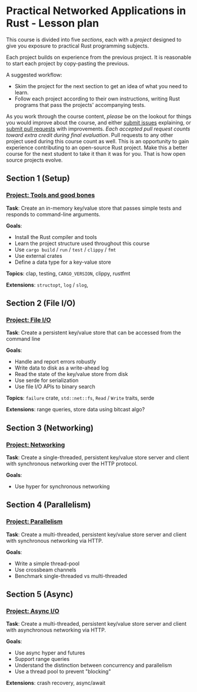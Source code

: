 # Practical Networked Applications in Rust - Lesson plan

This course is divided into five _sections_, each with a _project_ designed to
give you exposure to practical Rust programming subjects.

Each project builds on experience from the previous project. It is reasonable to
start each project by copy-pasting the previous.

A suggested workflow:

- Skim the project for the next section to get an idea of what you need to learn.
- Follow each project according to their own instructions, writing Rust programs
  that pass the projects' accompanying tests.

As you work through the course content, _please_ be on the lookout for things
you would improve about the course, and either [submit issues][si] explaining,
or [submit pull requests][spr] with improvements. _Each accepted pull request
counts toward extra credit during final evaluation_. Pull requests to any other
project used during this course count as well. This is an opportunity to gain
experience contributing to an open-source Rust project. Make this a better
course for the next student to take it than it was for you. That is how open
source projects evolve.

[si]: https://github.com/pingcap/talent-plan/issues/new
[spr]: https://github.com/pingcap/talent-plan/compare

## Section 1 (Setup)


### [Project: Tools and good bones][p-tools]

**Task**: Create an in-memory key/value store that passes simple tests and responds
to command-line arguments.

**Goals**:

- Install the Rust compiler and tools
- Learn the project structure used throughout this course
- Use `cargo build` / `run` / `test` / `clippy` / `fmt`
- Use external crates
- Define a data type for a key-value store

**Topics**: clap, testing, `CARGO_VERSION`, clippy, rustfmt

**Extensions**: `structopt`, `log` / `slog`,

## Section 2 (File I/O)


### [Project: File I/O][p-fs]

**Task**: Create a persistent key/value store that can be accessed from the
command line

**Goals**:

- Handle and report errors robustly
- Write data to disk as a write-ahead log
- Read the state of the key/value store from disk
- Use serde for serialization
- Use file I/O APIs to binary search

**Topics**: `failure` crate, `std::net::fs`, `Read` / `Write` traits,
serde

**Extensions**: range queries, store data using bitcast algo?

## Section 3 (Networking)


### [Project: Networking][p-net]

**Task**: Create a single-threaded, persistent key/value store server and client
with synchronous networking over the HTTP protocol.

**Goals**:

- Use hyper for synchronous networking

## Section 4 (Parallelism)


### [Project: Parallelism][p-par]

**Task**: Create a multi-threaded, persistent key/value store server and client
with synchronous networking via HTTP.

**Goals**:

- Write a simple thread-pool
- Use crossbeam channels
- Benchmark single-threaded vs multi-threaded

## Section 5 (Async)


### [Project: Async I/O][p-async]

**Task**: Create a multi-threaded, persistent key/value store server and client
with asynchronous networking via HTTP.

**Goals**:

- Use async hyper and futures
- Support range queries
- Understand the distinction between concurrency and parallelism
- Use a thread pool to prevent "blocking"

**Extensions**: crash recovery, async/await


<!--

## TODOs

- reduce scope
- fmt subject isn't _necessary_ but is a deep-dive topic
- need to have a "how to get help" section somewhere

-->




<!-- lesson and project links -->


<!-- section 1 -->

[p-tools]: projects/tools/project.md
[t-whirlwind]: lessons/whirlwind.md
[s-whirlwind]: lessons/whirlwind.slides.html
[t-data]: lessons/data-structures.md
[s-data]: lessons/data-structures.slides.html
[t-crates]: lessons/crates.md
[s-crates]: lessons/crates.slides.html
[t-tools]: lessons/tools.md
[s-tools]: lessons/tools.slides.html
[t-fmt]: lessons/formatting.md
[s-fmt]: lessons/formatting.slides.html

<!-- section 2 -->

[p-fs]: projects/file-io/project.md
[t-errors]: lessons/error-handling.md
[s-errors]: lessons/error-handling.slides.html
[t-coll]: lessons/collections-and-iterators.md
[s-coll]: lessons/collections-and-iterators.slides.html

<!-- section 3 -->

[p-net]: projects/networking/project.md
[t-net]: lessons/networking.md
[s-net]: lessons/networking.slides.html
[t-build]: lessons/build-time.md
[s-build]: lessons/build-time.slides.html
[t-grpc]: lessons/grpc.md
[s-grpc]: lessons/gprc.slides.html

<!-- section 4 -->

[p-par]: projects/parallelism/project.md
[t-alias]: lessons/aliasing-and-mutability.md
[s-alias]: lessons/aliasing-and-mutability.slides.html
[t-own]: lessons/ownership-and-borrowing.md
[s-own]: lessons/ownership-and-borrowing.slides.html
[t-par]: lessons/parallelism.md
[s-par]: lessons/parallelism.slides.html
[t-prof]: lessons/profiling.md
[s-prof]: lessons/profiling.slides.html

<!-- section 5 -->

[p-async]: projects/async-io/project.md
[t-fut]: lessons/futures.md
[s-fut]: lessons/futures.slides.html
[t-async-await]: lessons/async-await.md
[s-async-await]: lessons/async-await.slides.html
